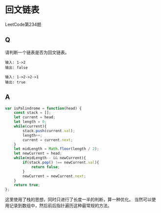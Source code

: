 # 回文链表
LeetCode第234题

## Q
请判断一个链表是否为回文链表。
```
输入: 1->2
输出: false
```
```
输入: 1->2->2->1
输出: true
```

## A
``` javascript
var isPalindrome = function(head) {
    const stack = [];
    let current = head;
    let length = 0;
    while(current){
        stack.push(current.val);
        length++;
        current = current.next;
    }
    let midLength = Math.floor(length / 2);
    let newCurrent = head;
    while(midLength-- && newCurrent){
        if(stack.pop() !== newCurrent.val){
            return false;
        }
        newCurrent = newCurrent.next;
    }
    return true;
};
```
这里使用了栈的思想，同时只进行了长度一半的判断，算一种优化。
当然可以使用记录到数组中，然后前后指针遍历这种最常规的方法。